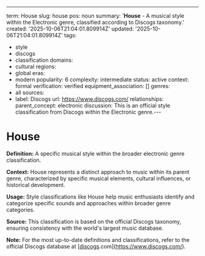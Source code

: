 ---
term: House
slug: house
pos: noun
summary: '**House** - A musical style within the Electronic genre, classified according
  to Discogs taxonomy.'
created: '2025-10-06T21:04:01.809914Z'
updated: '2025-10-06T21:04:01.809914Z'
tags:
- style
- discogs
- classification
domains:
- cultural
regions:
- global
eras:
- modern
popularity: 6
complexity: intermediate
status: active
context: formal
verification: verified
equipment_association: []
genres:
- all
sources:
- label: Discogs
  url: https://www.discogs.com/
relationships:
  parent_concept: electronic
discussion: This is an official style classification from Discogs within the Electronic
  genre.---

# House

**Definition:** A specific musical style within the broader electronic genre classification.

**Context:** House represents a distinct approach to music within its parent genre, characterized by specific musical elements, cultural influences, or historical development.

**Usage:** Style classifications like House help music enthusiasts identify and categorize specific sounds and approaches within broader genre categories.

**Source:** This classification is based on the official Discogs taxonomy, ensuring consistency with the world's largest music database.

**Note:** For the most up-to-date definitions and classifications, refer to the official Discogs database at [[discogs](../d/discogs.md).com](https://www.discogs.com/).
